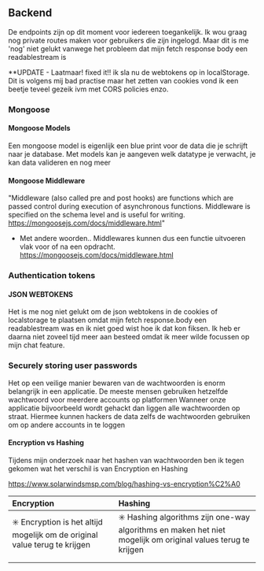 ## Backend
De endpoints zijn op dit moment voor iedereen toegankelijk. Ik wou graag nog private routes maken voor gebruikers die zijn ingelogd. Maar dit is me 'nog' niet gelukt vanwege het probleem dat mijn fetch response body een readablestream is

**UPDATE - Laatmaar! fixed it!! ik sla nu de webtokens op in localStorage. Dit is volgens mij bad practise maar het zetten van cookies vond ik een beetje teveel gezeik ivm met CORS policies enzo.



### Mongoose

#### Mongoose Models
Een mongoose model is eigenlijk een blue print voor de data die je schrijft naar je database. Met models kan je aangeven welk datatype je verwacht, je kan data valideren en nog meer

#### Mongoose Middleware
"Middleware (also called pre and post hooks) are functions which are passed control during execution of asynchronous functions. Middleware is specified on the schema level and is useful for writing. https://mongoosejs.com/docs/middleware.html"

- Met andere woorden.. Middlewares kunnen dus een functie uitvoeren vlak voor of na een opdracht. https://mongoosejs.com/docs/middleware.html

### Authentication tokens

#### JSON WEBTOKENS
Het is me nog niet gelukt om de json webtokens in de cookies of localstorage te plaatsen omdat mijn fetch response.body een readablestream was en ik niet goed wist hoe ik dat kon fiksen. Ik heb er daarna niet zoveel tijd meer aan besteed omdat ik meer wilde focussen op mijn chat feature.


### Securely storing user passwords

Het op een veilige manier bewaren van de wachtwoorden is enorm belangrijk in een applicatie.
De meeste mensen gebruiken hetzelfde wachtwoord voor meerdere accounts op platformen
Wanneer onze applicatie bijvoorbeeld wordt gehackt dan liggen alle wachtwoorden op straat.
Hiermee kunnen hackers de data zelfs de wachtwoorden gebruiken om op andere accounts in te loggen

#### Encryption vs Hashing

Tijdens mijn onderzoek naar het hashen van wachtwoorden ben ik tegen gekomen wat het verschil is van Encryption en Hashing


https://www.solarwindsmsp.com/blog/hashing-vs-encryption%C2%A0

| Encryption                                                                                      | Hashing                                                                                                                           |
| :---------------------------------------------------------------------------------------------- | :-------------------------------------------------------------------------------------------------------------------------------- |
| :eight_spoked_asterisk: Encryption is het altijd mogelijk om de original value terug te krijgen | :eight_spoked_asterisk: Hashing algorithms zijn one-way algorithms en maken het niet mogelijk om original values terug te krijgen |
|                                                                                                 |                                                                                                                                   |
|                                                                                                 |                                                                                                                                   |
